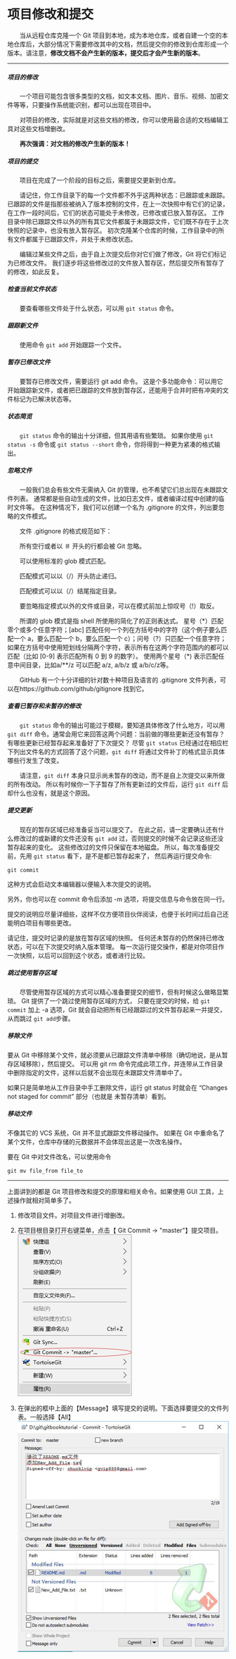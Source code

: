 # 项目修改和提交

&emsp;&emsp;当从远程仓库克隆一个 Git 项目到本地，成为本地仓库，或者自建一个空的本地仓库后，大部分情况下需要修改其中的文档，然后提交你的修改到仓库形成一个版本。请注意，**修改文档不会产生新的版本，提交后才会产生新的版本**。

***

##### 项目的修改

&emsp;&emsp;一个项目可能包含很多类型的文档，如文本文档、图片、音乐、视频、加密文件等等，只要操作系统能识别，都可以出现在项目中。

&emsp;&emsp;对项目的修改，实际就是对这些文档的修改，你可以使用最合适的文档编辑工具对这些文档增删改。

&emsp;&emsp;**再次强调：对文档的修改产生新的版本！**

##### 项目的提交

&emsp;&emsp;项目在完成了一个阶段的目标之后，需要提交更新到仓库。

&emsp;&emsp;请记住，你工作目录下的每一个文件都不外乎这两种状态：已跟踪或未跟踪。已跟踪的文件是指那些被纳入了版本控制的文件，在上一次快照中有它们的记录，在工作一段时间后，它们的状态可能处于未修改，已修改或已放入暂存区。 工作目录中除已跟踪文件以外的所有其它文件都属于未跟踪文件，它们既不存在于上次快照的记录中，也没有放入暂存区。 初次克隆某个仓库的时候，工作目录中的所有文件都属于已跟踪文件，并处于未修改状态。

&emsp;&emsp;编辑过某些文件之后，由于自上次提交后你对它们做了修改，Git 将它们标记为已修改文件。 我们逐步将这些修改过的文件放入暂存区，然后提交所有暂存了的修改，如此反复。 

##### 检查当前文件状态

&emsp;&emsp;要查看哪些文件处于什么状态，可以用 ```git status``` 命令。


#####  跟踪新文件

&emsp;&emsp;使用命令 ```git add``` 开始跟踪一个文件。


##### 暂存已修改文件

&emsp;&emsp;要暂存已修改文件，需要运行 git add 命令。 这是个多功能命令：可以用它开始跟踪新文件，或者把已跟踪的文件放到暂存区，还能用于合并时把有冲突的文件标记为已解决状态等。


##### 状态简览
&emsp;&emsp;```git status``` 命令的输出十分详细，但其用语有些繁琐。 如果你使用 ```git status -s``` 命令或 ```git status --short``` 命令，你将得到一种更为紧凑的格式输出。


##### 忽略文件

&emsp;&emsp;一般我们总会有些文件无需纳入 Git 的管理，也不希望它们总出现在未跟踪文件列表。 通常都是些自动生成的文件，比如日志文件，或者编译过程中创建的临时文件等。 在这种情况下，我们可以创建一个名为 .gitignore 的文件，列出要忽略的文件模式。 

&emsp;&emsp;文件 .gitignore 的格式规范如下：

&emsp;&emsp;所有空行或者以 ＃ 开头的行都会被 Git 忽略。

&emsp;&emsp;可以使用标准的 glob 模式匹配。

&emsp;&emsp;匹配模式可以以（/）开头防止递归。

&emsp;&emsp;匹配模式可以以（/）结尾指定目录。

&emsp;&emsp;要忽略指定模式以外的文件或目录，可以在模式前加上惊叹号（!）取反。

&emsp;&emsp;所谓的 glob 模式是指 shell 所使用的简化了的正则表达式。 星号（\*）匹配零个或多个任意字符；\[abc\] 匹配任何一个列在方括号中的字符（这个例子要么匹配一个 a，要么匹配一个 b，要么匹配一个 c）；问号（\?）只匹配一个任意字符；如果在方括号中使用短划线分隔两个字符，表示所有在这两个字符范围内的都可以匹配（比如 \[0-9\] 表示匹配所有 0 到 9 的数字）。 使用两个星号（\*) 表示匹配任意中间目录，比如a/\*\*/z 可以匹配 a/z, a/b/z 或 a/b/c/z等。

&emsp;&emsp;GitHub 有一个十分详细的针对数十种项目及语言的 .gitignore 文件列表，可以在https://github.com/github/gitignore 找到它。

##### 查看已暂存和未暂存的修改

&emsp;&emsp;```git status``` 命令的输出可能过于模糊，要知道具体修改了什么地方，可以用 ```git diff``` 命令。通常会用它来回答这两个问题：当前做的哪些更新还没有暂存？ 有哪些更新已经暂存起来准备好了下次提交？ 尽管 ```git status``` 已经通过在相应栏下列出文件名的方式回答了这个问题，```git diff``` 将通过文件补丁的格式显示具体哪些行发生了改变。

&emsp;&emsp;请注意，```git diff``` 本身只显示尚未暂存的改动，而不是自上次提交以来所做的所有改动。 所以有时候你一下子暂存了所有更新过的文件后，运行 ```git diff``` 后却什么也没有，就是这个原因。

##### 提交更新
&emsp;&emsp;现在的暂存区域已经准备妥当可以提交了。 在此之前，请一定要确认还有什么修改过的或新建的文件还没有 ```git add``` 过，否则提交的时候不会记录这些还没暂存起来的变化。 这些修改过的文件只保留在本地磁盘。 所以，每次准备提交前，先用 ```git status``` 看下，是不是都已暂存起来了， 然后再运行提交命令:
```
git commit
```
这种方式会启动文本编辑器以便输入本次提交的说明。

另外，你也可以在 commit 命令后添加 -m 选项，将提交信息与命令放在同一行。

提交的说明应尽量详细些，这样不仅方便项目伙伴阅读，也便于长时间过后自己还能明白项目有哪些更改。

请记住，提交时记录的是放在暂存区域的快照。 任何还未暂存的仍然保持已修改状态，可以在下次提交时纳入版本管理。 每一次运行提交操作，都是对你项目作一次快照，以后可以回到这个状态，或者进行比较。

##### 跳过使用暂存区域

&emsp;&emsp;尽管使用暂存区域的方式可以精心准备要提交的细节，但有时候这么做略显繁琐。 Git 提供了一个跳过使用暂存区域的方式， 只要在提交的时候，给 ```git commit``` 加上 -a 选项，Git 就会自动把所有已经跟踪过的文件暂存起来一并提交，从而跳过 ```git add```步骤。

##### 移除文件

要从 Git 中移除某个文件，就必须要从已跟踪文件清单中移除（确切地说，是从暂存区域移除），然后提交。 可以用 git rm 命令完成此项工作，并连带从工作目录中删除指定的文件，这样以后就不会出现在未跟踪文件清单中了。

如果只是简单地从工作目录中手工删除文件，运行 git status 时就会在 “Changes not staged for commit” 部分（也就是 未暂存清单）看到。

##### 移动文件

不像其它的 VCS 系统，Git 并不显式跟踪文件移动操作。 如果在 Git 中重命名了某个文件，仓库中存储的元数据并不会体现出这是一次改名操作。

要在 Git 中对文件改名，可以使用命令
```
git mv file_from file_to
```

***

上面讲到的都是 Git 项目修改和提交的原理和相关命令。如果使用 GUI 工具，上述操作就相对简单多了。

1. 修改项目文件。对项目文件进行增删改。

2. 在项目根目录打开右键菜单，点击【 Git Commit -> "master"】提交项目。
![项目提交1](/image/Commit.jpg)

3. 在弹出的框中上面的【Message】填写提交的说明。下面选择要提交的文件列表。一般选择【All】
![项目提交2](/image/Commit2.jpg)



